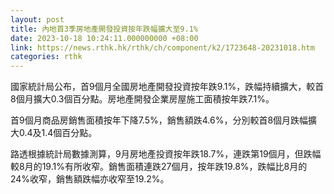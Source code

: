 ```yaml
---
layout: post
title: 內地首3季房地產開發投資按年跌幅擴大至9.1%
date: 2023-10-18 10:24:11.000000000 +08:00
link: https://news.rthk.hk/rthk/ch/component/k2/1723648-20231018.htm
categories: rthk
---
```


國家統計局公布，首9個月全國房地產開發投資按年跌9.1%，跌幅持續擴大，較首8個月擴大0.3個百分點。房地產開發企業房屋施工面積按年跌7.1%。

首9個月商品房銷售面積按年下降7.5%，銷售額跌4.6%，分別較首8個月跌幅擴大0.4及1.4個百分點。

路透根據統計局數據測算，9月房地產投資按年跌18.7%，連跌第19個月，但跌幅較8月的19.1%有所收窄。銷售面積連跌27個月，按年跌19.8%，跌幅比8月的24%收窄，銷售額跌幅亦收窄至19.2%。
